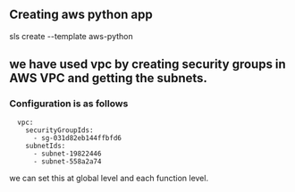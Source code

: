 ## Creating aws python app
sls create --template aws-python

## we have used vpc by creating security groups in AWS VPC and getting the subnets.

### Configuration is as follows

```
  vpc:
    securityGroupIds:
      - sg-031d82eb144ffbfd6
    subnetIds:
      - subnet-19822446
      - subnet-558a2a74

```
we can set this at global level and each function level.